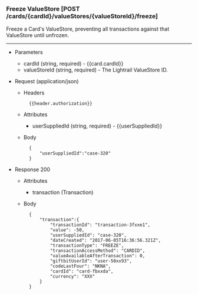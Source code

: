 ### Freeze ValueStore [POST /cards/{cardId}/valueStores/{valueStoreId}/freeze]
Freeze a Card's ValueStore, preventing all transactions against that ValueStore until unfrozen. 

---
+ Parameters
    + cardId (string, required) - {{card.cardId}}
    + valueStoreId (string, required) - The Lightrail ValueStore ID.

+ Request (application/json)
    + Headers
    
            {{header.authorization}}

    + Attributes
        + userSuppliedId (string, required) - {{userSuppliedId}}
        
    + Body 
    
            {
                "userSuppliedId":"case-320"
            }
    
+ Response 200
    + Attributes
        + transaction (Transaction)

    + Body

            {
                "transaction":{
                    "transactionId": "transaction-3fxxe1",
                    "value": -50,
                    "userSuppliedId": "case-320",
                    "dateCreated": "2017-06-05T16:36:56.321Z",
                    "transactionType": "FREEZE",
                    "transactionAccessMethod": "CARDID",
                    "valueAvailableAfterTransaction": 0,
                    "giftbitUserId": "user-50xx93",
                    "codeLastFour": "NKNA",
                    "cardId": "card-fbxxda",
                    "currency": "XXX"
                }
            }


